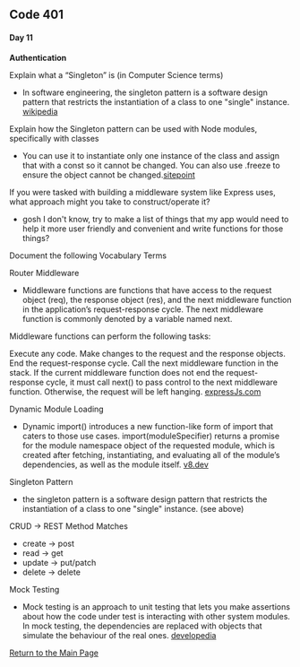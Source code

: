 ## Code 401
#### Day 11


**Authentication**

Explain what a “Singleton” is (in Computer Science terms)
- In software engineering, the singleton pattern is a software design pattern that restricts the instantiation of a class to one "single" instance. [wikipedia](https://en.wikipedia.org/wiki/Singleton_pattern)

Explain how the Singleton pattern can be used with Node modules, specifically with classes
- You can use it to instantiate only one instance of the class and assign that with a const so it cannot be changed. You can also use .freeze to ensure the object cannot be changed.[sitepoint](https://www.sitepoint.com/bundle-static-site-webpack/)

If you were tasked with building a middleware system like Express uses, what approach might you take to construct/operate it?
- gosh I don't know, try to make a list of things that my app would need to help it more user friendly and convenient and write functions for those things?

Document the following Vocabulary Terms

Router Middleware
- Middleware functions are functions that have access to the request object (req), the response object (res), and the next middleware function in the application’s request-response cycle. The next middleware function is commonly denoted by a variable named next.

Middleware functions can perform the following tasks:

Execute any code.
Make changes to the request and the response objects.
End the request-response cycle.
Call the next middleware function in the stack.
If the current middleware function does not end the request-response cycle, it must call next() to pass control to the next middleware function. Otherwise, the request will be left hanging. [expressJs.com](https://expressjs.com/en/guide/using-middleware.html)

Dynamic Module Loading
- Dynamic import() introduces a new function-like form of import that caters to those use cases. import(moduleSpecifier) returns a promise for the module namespace object of the requested module, which is created after fetching, instantiating, and evaluating all of the module’s dependencies, as well as the module itself. [v8.dev](https://v8.dev/features/dynamic-import)

Singleton Pattern
- the singleton pattern is a software design pattern that restricts the instantiation of a class to one "single" instance. (see above)

CRUD -> REST Method Matches
- create -> post
- read -> get
- update -> put/patch
- delete -> delete

Mock Testing
- Mock testing is an approach to unit testing that lets you make assertions about how the code under test is interacting with other system modules. In mock testing, the dependencies are replaced with objects that simulate the behaviour of the real ones. [developedia](https://devopedia.org/mock-testing)

[Return to the Main Page](README.md)
